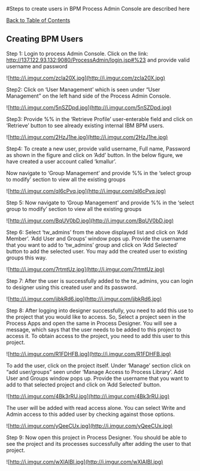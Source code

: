#Steps to create users in BPM Process Admin Console are described here

[Back to Table of Contents](Table_Of_Contents.md)

## Creating BPM Users ##

Step 1:
Login to process Admin Console. Click on the link:
http://137.122.93.132:9080/ProcessAdmin/login.jsp#%23 and provide valid username and password

![http://i.imgur.com/zcla20X.jpg](http://i.imgur.com/zcla20X.jpg)

Step2:
Click on ‘User Management’ which is seen under “User Management” on the left hand side of the Process Admin Console.

![http://i.imgur.com/5nSZDpd.jpg](http://i.imgur.com/5nSZDpd.jpg)

Step3:
Provide %% in the ‘Retrieve Profile’ user-enterable field and click on ‘Retrieve’ button to see already existing internal IBM BPM users.

![http://i.imgur.com/2HzJ1he.jpg](http://i.imgur.com/2HzJ1he.jpg)

Step4:
To create a new user, provide valid username, Full name, Password as shown in the figure and click on ‘Add’ button. In the below figure, we have created a user account called ‘kmallur’.

Now navigate to ‘Group Management’ and provide %% in the ‘select group to modify’ section to view all the existing groups

![http://i.imgur.com/qI6cPvq.jpg](http://i.imgur.com/qI6cPvq.jpg)

Step 5:
Now navigate to ‘Group Management’ and provide %% in the ‘select group to modify’ section to view all the existing groups

![http://i.imgur.com/BqUV0bD.jpg](http://i.imgur.com/BqUV0bD.jpg)

Step 6:
Select ‘tw\_admins’ from the above displayed list and click on ‘Add Member’. ‘Add User and Groups’ window pops up. Provide the username that you want to add to ‘tw\_admins’ group and click on ‘Add Selected’ button to add the selected user.
You may add the created user to existing groups this way.

![http://i.imgur.com/7rtmtUz.jpg](http://i.imgur.com/7rtmtUz.jpg)

Step 7:
After the user is successfully added to the tw\_admins, you can login to designer using this created user and its password.

![http://i.imgur.com/jjbkRd6.jpg](http://i.imgur.com/jjbkRd6.jpg)

Step 8:
After logging into designer successfully, you need to add this use to the project that you would like to access.
So, Select a project seen in the Process Apps and open the same in Process Designer. You will see a message, which says that the user needs to be added to this project to access it. To obtain access to the project, you need to add this user to this project.

![http://i.imgur.com/R1FDHFB.jpg](http://i.imgur.com/R1FDHFB.jpg)

To add the user, click on the project itself. Under ‘Manage’ section click on “add user/groups” seen under ‘Manage Access to Process Library’. Add User and Groups window pops up. Provide the username that you want to add to that selected project and click on ’Add Selected’ button.

![http://i.imgur.com/4Bk3rRU.jpg](http://i.imgur.com/4Bk3rRU.jpg)

The user will be added with read access alone. You can select Write and Admin access to this added user by checking against those options.

![http://i.imgur.com/yQeeCUx.jpg](http://i.imgur.com/yQeeCUx.jpg)

Step 9:
Now open this project in Process Designer. You should be able to see the project and its processes successfully after adding the user to that project.

![http://i.imgur.com/wXlAIBl.jpg](http://i.imgur.com/wXlAIBl.jpg)